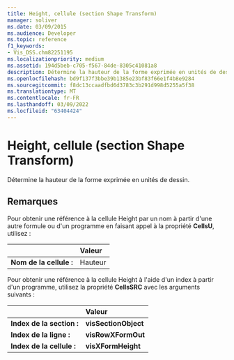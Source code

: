 ```yaml
---
title: Height, cellule (section Shape Transform)
manager: soliver
ms.date: 03/09/2015
ms.audience: Developer
ms.topic: reference
f1_keywords:
- Vis_DSS.chm82251195
ms.localizationpriority: medium
ms.assetid: 194d5beb-c705-f567-84de-8305c41081a8
description: Détermine la hauteur de la forme exprimée en unités de dessin.
ms.openlocfilehash: bd9f137f3bbe39b1385e23bf83f66e1f4b8e9284
ms.sourcegitcommit: f8dc13ccaadfbd6d3783c3b291d998d5255a5f38
ms.translationtype: MT
ms.contentlocale: fr-FR
ms.lasthandoff: 03/09/2022
ms.locfileid: "63404424"
---
```

# <a name="height-cell-shape-transform-section"></a>Height, cellule (section Shape Transform)

Détermine la hauteur de la forme exprimée en unités de dessin.
  
## <a name="remarks"></a>Remarques

Pour obtenir une référence à la cellule Height par un nom à partir d'une autre formule ou d'un programme en faisant appel à la propriété **CellsU**, utilisez : 
  
||Valeur |
|:-----|:-----|
| **Nom de la cellule :**  <br/> | Hauteur  <br/> |
   
Pour obtenir une référence à la cellule Height à l'aide d'un index à partir d'un programme, utilisez la propriété **CellsSRC** avec les arguments suivants : 
  
||Valeur |
|:-----|:-----|
| **Index de la section :**  <br/> |**visSectionObject** <br/> |
| **Index de la ligne :**  <br/> |**visRowXFormOut** <br/> |
| **Index de la cellule :**  <br/> |**visXFormHeight** <br/> |
   

